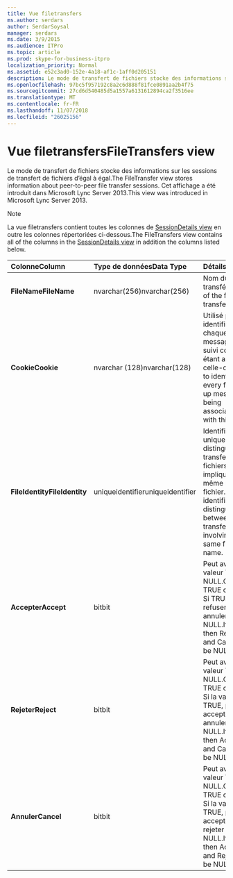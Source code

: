 ```yaml
---
title: Vue filetransfers
ms.author: serdars
author: SerdarSoysal
manager: serdars
ms.date: 3/9/2015
ms.audience: ITPro
ms.topic: article
ms.prod: skype-for-business-itpro
localization_priority: Normal
ms.assetid: e52c3ad0-152e-4a18-af1c-1aff0d205151
description: Le mode de transfert de fichiers stocke des informations sur les sessions de transfert de fichiers d’égal à égal. Cet affichage a été introduit dans Microsoft Lync Server 2013.
ms.openlocfilehash: 97bc5f957192c8a2c6d888f81fce0891aa2b4f75
ms.sourcegitcommit: 27cd6d540485d5a1557a6131612894ca2f3516ee
ms.translationtype: MT
ms.contentlocale: fr-FR
ms.lasthandoff: 11/07/2018
ms.locfileid: "26025156"
---
```

# <a name="filetransfers-view"></a><span data-ttu-id="0dfd9-104">Vue filetransfers</span><span class="sxs-lookup"><span data-stu-id="0dfd9-104">FileTransfers view</span></span>
 
<span data-ttu-id="0dfd9-105">Le mode de transfert de fichiers stocke des informations sur les sessions de transfert de fichiers d’égal à égal.</span><span class="sxs-lookup"><span data-stu-id="0dfd9-105">The FileTransfer view stores information about peer-to-peer file transfer sessions.</span></span> <span data-ttu-id="0dfd9-106">Cet affichage a été introduit dans Microsoft Lync Server 2013.</span><span class="sxs-lookup"><span data-stu-id="0dfd9-106">This view was introduced in Microsoft Lync Server 2013.</span></span>
  
> [!NOTE]
> <span data-ttu-id="0dfd9-107">La vue filetransfers contient toutes les colonnes de [SessionDetails view](sessiondetails-0.md) en outre les colonnes répertoriées ci-dessous.</span><span class="sxs-lookup"><span data-stu-id="0dfd9-107">The FileTransfers view contains all of the columns in the [SessionDetails view](sessiondetails-0.md) in addition the columns listed below.</span></span>
  
|<span data-ttu-id="0dfd9-108">**Colonne**</span><span class="sxs-lookup"><span data-stu-id="0dfd9-108">**Column**</span></span>|<span data-ttu-id="0dfd9-109">**Type de données**</span><span class="sxs-lookup"><span data-stu-id="0dfd9-109">**Data Type**</span></span>|<span data-ttu-id="0dfd9-110">**Détails**</span><span class="sxs-lookup"><span data-stu-id="0dfd9-110">**Details**</span></span>|
|:-----|:-----|:-----|
|<span data-ttu-id="0dfd9-111">**FileName**</span><span class="sxs-lookup"><span data-stu-id="0dfd9-111">**FileName**</span></span> <br/> |<span data-ttu-id="0dfd9-112">nvarchar(256)</span><span class="sxs-lookup"><span data-stu-id="0dfd9-112">nvarchar(256)</span></span>  <br/> |<span data-ttu-id="0dfd9-113">Nom du fichier transféré.</span><span class="sxs-lookup"><span data-stu-id="0dfd9-113">Name of the file transferred.</span></span>  <br/> |
|<span data-ttu-id="0dfd9-114">**Cookie**</span><span class="sxs-lookup"><span data-stu-id="0dfd9-114">**Cookie**</span></span> <br/> |<span data-ttu-id="0dfd9-115">nvarchar (128)</span><span class="sxs-lookup"><span data-stu-id="0dfd9-115">nvarchar(128)</span></span>  <br/> |<span data-ttu-id="0dfd9-116">Utilisé pour identifier chaque message de suivi comme étant associé à celle-ci.</span><span class="sxs-lookup"><span data-stu-id="0dfd9-116">Used to identify every follow-up message as being associated with this one.</span></span>  <br/> |
|<span data-ttu-id="0dfd9-117">**FileIdentity**</span><span class="sxs-lookup"><span data-stu-id="0dfd9-117">**FileIdentity**</span></span> <br/> |<span data-ttu-id="0dfd9-118">uniqueidentifier</span><span class="sxs-lookup"><span data-stu-id="0dfd9-118">uniqueidentifier</span></span>  <br/> |<span data-ttu-id="0dfd9-119">Identificateur unique pour distinguer les transferts de fichiers impliquant le même nom de fichier.</span><span class="sxs-lookup"><span data-stu-id="0dfd9-119">Unique identifier to distinguish between file transfers involving the same file name.</span></span>  <br/> |
|<span data-ttu-id="0dfd9-120">**Accepter**</span><span class="sxs-lookup"><span data-stu-id="0dfd9-120">**Accept**</span></span> <br/> |<span data-ttu-id="0dfd9-121">bit</span><span class="sxs-lookup"><span data-stu-id="0dfd9-121">bit</span></span>  <br/> |<span data-ttu-id="0dfd9-122">Peut avoir la valeur TRUE ou NULL.</span><span class="sxs-lookup"><span data-stu-id="0dfd9-122">Can be TRUE or NULL.</span></span> <span data-ttu-id="0dfd9-123">Si TRUE, refuser et annuler sera NULL.</span><span class="sxs-lookup"><span data-stu-id="0dfd9-123">If TRUE, then Reject and Cancel will be NULL.</span></span>  <br/> |
|<span data-ttu-id="0dfd9-124">**Rejeter**</span><span class="sxs-lookup"><span data-stu-id="0dfd9-124">**Reject**</span></span> <br/> |<span data-ttu-id="0dfd9-125">bit</span><span class="sxs-lookup"><span data-stu-id="0dfd9-125">bit</span></span>  <br/> |<span data-ttu-id="0dfd9-126">Peut avoir la valeur TRUE ou NULL.</span><span class="sxs-lookup"><span data-stu-id="0dfd9-126">Can be TRUE or NULL.</span></span> <span data-ttu-id="0dfd9-127">Si la valeur TRUE, puis accepter et annuler sera NULL.</span><span class="sxs-lookup"><span data-stu-id="0dfd9-127">If TRUE, then Accept and Cancel will be NULL.</span></span>  <br/> |
|<span data-ttu-id="0dfd9-128">**Annuler**</span><span class="sxs-lookup"><span data-stu-id="0dfd9-128">**Cancel**</span></span> <br/> |<span data-ttu-id="0dfd9-129">bit</span><span class="sxs-lookup"><span data-stu-id="0dfd9-129">bit</span></span>  <br/> |<span data-ttu-id="0dfd9-130">Peut avoir la valeur TRUE ou NULL.</span><span class="sxs-lookup"><span data-stu-id="0dfd9-130">Can be TRUE or NULL.</span></span> <span data-ttu-id="0dfd9-131">Si la valeur TRUE, puis accepter et rejeter sera NULL.</span><span class="sxs-lookup"><span data-stu-id="0dfd9-131">If TRUE, then Accept and Reject will be NULL.</span></span>  <br/> |
   

